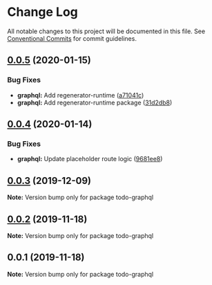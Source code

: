 # Change Log

All notable changes to this project will be documented in this file.
See [Conventional Commits](https://conventionalcommits.org) for commit guidelines.

## [0.0.5](https://github.com/iknowhtml/node-template/compare/v0.0.4...v0.0.5) (2020-01-15)


### Bug Fixes

* **graphql:** Add regenerator-runtime ([a71041c](https://github.com/iknowhtml/node-template/commit/a71041c2bbb44a32a35e637fffccd8a611833942))
* **graphql:** Add regenerator-runtime package ([31d2db8](https://github.com/iknowhtml/node-template/commit/31d2db8bb40e10f30836b7dfbfa3bba0e76af3eb))





## [0.0.4](https://github.com/iknowhtml/node-template/compare/v0.0.3...v0.0.4) (2020-01-14)


### Bug Fixes

* **graphql:** Update placeholder route logic ([9681ee8](https://github.com/iknowhtml/node-template/commit/9681ee8c0b10741314d09de0ce99b3c7d6d3582a))





## [0.0.3](https://github.com/iknowhtml/node-template/compare/v0.0.1...v0.0.3) (2019-12-09)

**Note:** Version bump only for package todo-graphql





## [0.0.2](https://github.com/iknowhtml/node-template/compare/v0.0.1...v0.0.2) (2019-11-18)

**Note:** Version bump only for package todo-graphql





## 0.0.1 (2019-11-18)

**Note:** Version bump only for package todo-graphql
